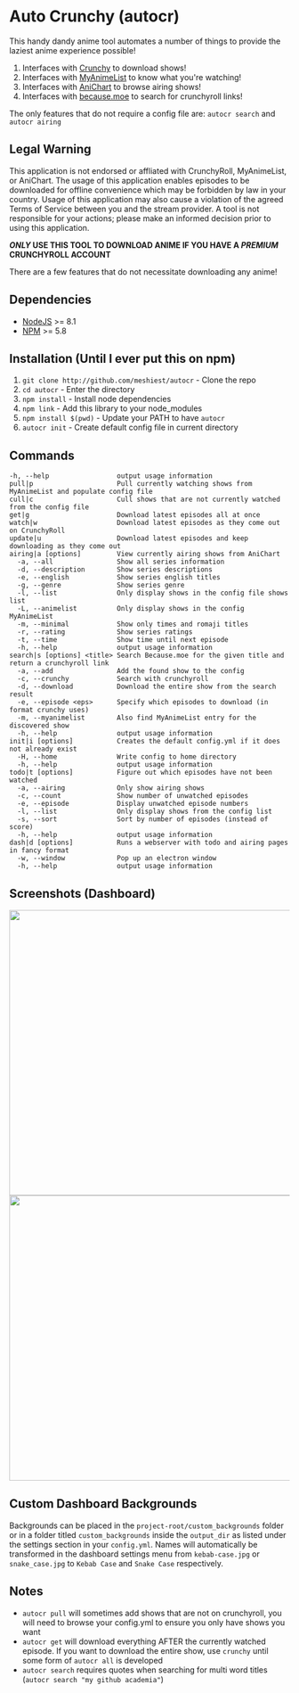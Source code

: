 # Auto Crunchy (autocr)

This handy dandy anime tool automates a number of things to provide the laziest anime experience possible!

1. Interfaces with [Crunchy](https://github.com/Godzil/Crunchy) to download shows!
2. Interfaces with [MyAnimeList](https://myanimelist.net/) to know what you're watching!
3. Interfaces with [AniChart](http://anichart.net/) to browse airing shows!
4. Interfaces with [because.moe](https://because.moe/) to search for crunchyroll links!

The only features that do not require a config file are: `autocr search` and `autocr airing`

## Legal Warning

This application is not endorsed or affliated with CrunchyRoll, MyAnimeList, or AniChart. The usage of this application enables episodes to be downloaded for offline convenience which may be forbidden by law in your country. Usage of this application may also cause a violation of the agreed Terms of Service between you and the stream provider. A tool is not responsible for your actions; please make an informed decision prior to using this application.

***ONLY* USE THIS TOOL TO DOWNLOAD ANIME IF YOU HAVE A *PREMIUM* CRUNCHYROLL ACCOUNT**

There are a few features that do not necessitate downloading any anime!

## Dependencies

* [NodeJS](https://nodejs.org/) >= 8.1
* [NPM](https://www.npmjs.org/) >= 5.8

## Installation (Until I ever put this on npm)

1. `git clone http://github.com/meshiest/autocr` - Clone the repo
2. `cd autocr` - Enter the directory
3. `npm install` - Install node dependencies
4. `npm link` - Add this library to your node_modules
5. `npm install $(pwd)` - Update your PATH to have `autocr`
6. `autocr init` - Create default config file in current directory

## Commands
  
    -h, --help                 output usage information
    pull|p                     Pull currently watching shows from MyAnimeList and populate config file
    cull|c                     Cull shows that are not currently watched from the config file
    get|g                      Download latest episodes all at once
    watch|w                    Download latest episodes as they come out on CrunchyRoll
    update|u                   Download latest episodes and keep downloading as they come out
    airing|a [options]         View currently airing shows from AniChart
      -a, --all                Show all series information
      -d, --description        Show series descriptions
      -e, --english            Show series english titles
      -g, --genre              Show series genre
      -l, --list               Only display shows in the config file shows list
      -L, --animelist          Only display shows in the config MyAnimeList
      -m, --minimal            Show only times and romaji titles
      -r, --rating             Show series ratings
      -t, --time               Show time until next episode
      -h, --help               output usage information
    search|s [options] <title> Search Because.moe for the given title and return a crunchyroll link
      -a, --add                Add the found show to the config
      -c, --crunchy            Search with crunchyroll
      -d, --download           Download the entire show from the search result
      -e, --episode <eps>      Specify which episodes to download (in format crunchy uses)
      -m, --myanimelist        Also find MyAnimeList entry for the discovered show
      -h, --help               output usage information
    init|i [options]           Creates the default config.yml if it does not already exist
      -H, --home               Write config to home directory
      -h, --help               output usage information
    todo|t [options]           Figure out which episodes have not been watched
      -a, --airing             Only show airing shows
      -c, --count              Show number of unwatched episodes
      -e, --episode            Display unwatched episode numbers
      -l, --list               Only display shows from the config list
      -s, --sort               Sort by number of episodes (instead of score)
      -h, --help               output usage information
    dash|d [options]           Runs a webserver with todo and airing pages in fancy format
      -w, --window             Pop up an electron window
      -h, --help               output usage information

## Screenshots (Dashboard)

<img src="https://i.imgur.com/qXXNTTL.jpg" width="512"/>
<img src="https://i.imgur.com/32i8kIW.jpg" width="512"/>

## Custom Dashboard Backgrounds

Backgrounds can be placed in the `project-root/custom_backgrounds` folder or in a folder titled `custom_backgrounds` inside the `output_dir` as listed under the settings section in your `config.yml`. Names will automatically be transformed in the dashboard settings menu from `kebab-case.jpg` or `snake_case.jpg` to `Kebab Case` and `Snake Case` respectively.

## Notes

* `autocr pull` will sometimes add shows that are not on crunchyroll, you will need to browse your config.yml to ensure you only have shows you want
* `autocr get` will download everything AFTER the currently watched episode. If you want to download the entire show, use `crunchy` until some form of `autocr all` is developed
* `autocr search` requires quotes when searching for multi word titles (`autocr search "my github academia"`)
